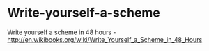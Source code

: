 Write-yourself-a-scheme
=======================

Write yourself a scheme in 48 hours - http://en.wikibooks.org/wiki/Write_Yourself_a_Scheme_in_48_Hours